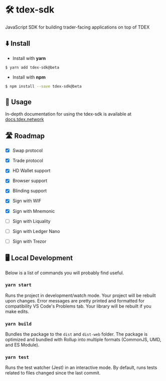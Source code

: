 # 🛠 tdex-sdk
JavaScript SDK for building trader-facing applications on top of TDEX

## ⬇️ Install

* Install with **yarn**
```sh
$ yarn add tdex-sdk@beta
```
* Install with **npm**
```sh
$ npm install --save tdex-sdk@beta
```


## 📄 Usage

In-depth documentation for using the tdex-sdk is available at [docs.tdex.network](https://docs.tdex.network/tdex-sdk.html)


## 🛣 Roadmap

* [x] Swap protocol
* [x] Trade protocol
* [x] HD Wallet support
* [x] Browser support
* [x] Blinding support
* [x] Sign with WIF
* [x] Sign with Mnemonic
* [ ] Sign with Liquality
* [ ] Sign with Ledger Nano
* [ ] Sign with Trezor


## 🖥 Local Development

Below is a list of commands you will probably find useful.

### `yarn start`

Runs the project in development/watch mode. Your project will be rebuilt upon changes. Error messages are pretty printed and formatted for compatibility VS Code's Problems tab. Your library will be rebuilt if you make edits.

### `yarn build`

Bundles the package to the `dist` and `dist-web` folder.
The package is optimized and bundled with Rollup into multiple formats (CommonJS, UMD, and ES Module).


### `yarn test`

Runs the test watcher (Jest) in an interactive mode.
By default, runs tests related to files changed since the last commit.

 
